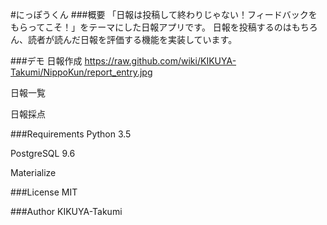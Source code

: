 #にっぽうくん
###概要
「日報は投稿して終わりじゃない！フィードバックをもらってこそ！」をテーマにした日報アプリです。
日報を投稿するのはもちろん、読者が読んだ日報を評価する機能を実装しています。

###デモ
日報作成
https://raw.github.com/wiki/KIKUYA-Takumi/NippoKun/report_entry.jpg

日報一覧

日報採点

###Requirements
Python 3.5

PostgreSQL 9.6

Materialize

###License
MIT

###Author
KIKUYA-Takumi